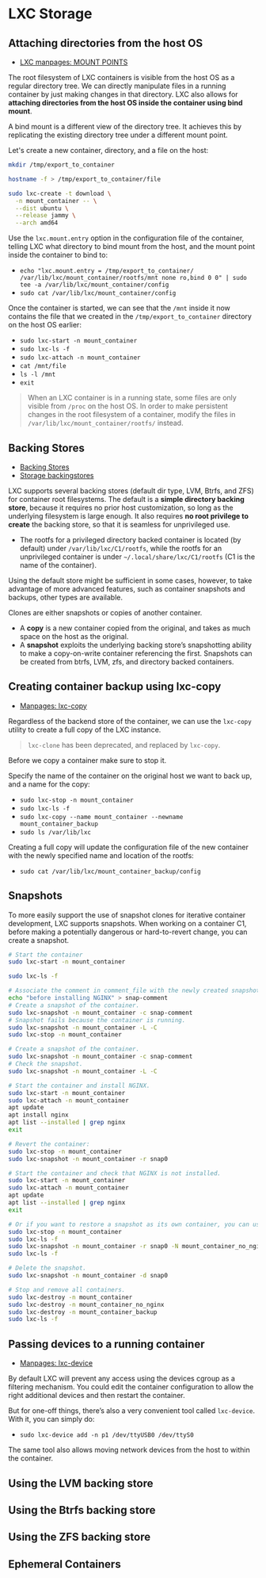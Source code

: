 # LXC Storage

## Attaching directories from the host OS
- [LXC manpages: MOUNT POINTS](https://linuxcontainers.org/lxc/manpages//man5/lxc.container.conf.5.html#:~:text=value%20is%20used.-,MOUNT%20POINTS,-The%20mount%20points)


The root filesystem of LXC containers is visible from the host OS as a regular directory tree. We can directly manipulate files in a running container by just making changes in that directory. LXC also allows for **attaching directories from the host OS inside the container using bind mount**.

A bind mount is a different view of the directory tree. It achieves this by replicating the existing directory tree under a different mount point.

Let's create a new container, directory, and a file on the host:
```bash
mkdir /tmp/export_to_container

hostname -f > /tmp/export_to_container/file

sudo lxc-create -t download \
  -n mount_container -- \
  --dist ubuntu \
  --release jammy \
  --arch amd64
```

Use the `lxc.mount.entry` option in the configuration file of the container, telling LXC what directory to bind mount from the host, and the mount point inside the container to bind to:
- `echo "lxc.mount.entry = /tmp/export_to_container/ /var/lib/lxc/mount_container/rootfs/mnt none ro,bind 0 0" | sudo tee -a /var/lib/lxc/mount_container/config`
- `sudo cat /var/lib/lxc/mount_container/config`

Once the container is started, we can see that the `/mnt` inside it now contains the file that we created in the `/tmp/export_to_container` directory on the host OS earlier:
- `sudo lxc-start -n mount_container`
- `sudo lxc-ls -f`
- `sudo lxc-attach -n mount_container`
- `cat /mnt/file`
- `ls -l /mnt`
- `exit`

> When an LXC container is in a running state, some files are only visible from `/proc` on the host OS. In order to make persistent changes in the root filesystem of a container, modify the files in `/var/lib/lxc/mount_container/rootfs/` instead.

## Backing Stores
- [Backing Stores](https://ubuntu.com/server/docs/containers-lxc#:~:text=autostart%20a%20container.-,Backing%20Stores,-LXC%20supports%20several)
- [Storage backingstores](https://stgraber.org/2013/12/27/lxc-1-0-container-storage/)

LXC supports several backing stores (default dir type, LVM, Btrfs, and ZFS) for container root filesystems. The default is a **simple directory backing store**, because it requires no prior host customization, so long as the underlying filesystem is large enough. It also requires **no root privilege to create** the backing store, so that it is seamless for unprivileged use. 
- The rootfs for a privileged directory backed container is located (by default) under `/var/lib/lxc/C1/rootfs`, while the rootfs for an unprivileged container is under `~/.local/share/lxc/C1/rootfs` (C1 is the name of the container).

Using the default store might be sufficient in some cases, however, to take advantage of more advanced features, such as container snapshots and backups, other types are available.

Clones are either snapshots or copies of another container. 
- A **copy** is a new container copied from the original, and takes as much space on the host as the original. 
- A **snapshot** exploits the underlying backing store’s snapshotting ability to make a copy-on-write container referencing the first. Snapshots can be created from btrfs, LVM, zfs, and directory backed containers. 


## Creating container backup using lxc-copy
- [Manpages: lxc-copy](https://linuxcontainers.org/lxc/manpages//man1/lxc-copy.1.html)

Regardless of the backend store of the container, we can use the `lxc-copy` utility to create a full copy of the LXC instance.

> `lxc-clone` has been deprecated, and replaced by `lxc-copy`.

Before we copy a container make sure to stop it.

Specify the name of the container on the original host we want to back up, and a name for the copy:
- `sudo lxc-stop -n mount_container`
- `sudo lxc-ls -f`
- `sudo lxc-copy --name mount_container --newname mount_container_backup`
- `sudo ls /var/lib/lxc`

Creating a full copy will update the configuration file of the new container with the newly specified name and location of the rootfs:
- `sudo cat /var/lib/lxc/mount_container_backup/config`


## Snapshots
To more easily support the use of snapshot clones for iterative container development, LXC supports snapshots. When working on a container C1, before making a potentially dangerous or hard-to-revert change, you can create a snapshot.
```bash
# Start the container
sudo lxc-start -n mount_container

sudo lxc-ls -f

# Associate the comment in comment_file with the newly created snapshot.
echo "before installing NGINX" > snap-comment
# Create a snapshot of the container.
sudo lxc-snapshot -n mount_container -c snap-comment
# Snapshot fails because the container is running.
sudo lxc-snapshot -n mount_container -L -C
sudo lxc-stop -n mount_container

# Create a snapshot of the container.
sudo lxc-snapshot -n mount_container -c snap-comment
# Check the snapshot.
sudo lxc-snapshot -n mount_container -L -C

# Start the container and install NGINX.
sudo lxc-start -n mount_container
sudo lxc-attach -n mount_container
apt update
apt install nginx
apt list --installed | grep nginx
exit

# Revert the container:
sudo lxc-stop -n mount_container
sudo lxc-snapshot -n mount_container -r snap0

# Start the container and check that NGINX is not installed.
sudo lxc-start -n mount_container
sudo lxc-attach -n mount_container
apt update
apt list --installed | grep nginx
exit

# Or if you want to restore a snapshot as its own container, you can use:
sudo lxc-stop -n mount_container
sudo lxc-ls -f
sudo lxc-snapshot -n mount_container -r snap0 -N mount_container_no_nginx
sudo lxc-ls -f

# Delete the snapshot.
sudo lxc-snapshot -n mount_container -d snap0

# Stop and remove all containers.
sudo lxc-destroy -n mount_container
sudo lxc-destroy -n mount_container_no_nginx
sudo lxc-destroy -n mount_container_backup
sudo lxc-ls -f
```

## Passing devices to a running container
- [Manpages: lxc-device](https://linuxcontainers.org/lxc/manpages//man1/lxc-device.1.html)

By default LXC will prevent any access using the devices cgroup as a filtering mechanism. You could edit the container configuration to allow the right additional devices and then restart the container.

But for one-off things, there’s also a very convenient tool called `lxc-device`. With it, you can simply do:
- `sudo lxc-device add -n p1 /dev/ttyUSB0 /dev/ttyS0`

The same tool also allows moving network devices from the host to within the container.


## Using the LVM backing store

## Using the Btrfs backing store

## Using the ZFS backing store

## Ephemeral Containers
